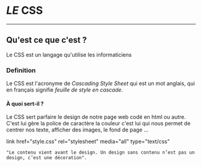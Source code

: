 # **_LE_** CSS

---

## **Qu'est ce que c'est** ?

Le CSS est un langage qu'utilise les informaticiens

### **Definition**

Le CSS est l'acronyme de _Cascading Style Sheet_ qui est un mot anglais, qui en français signifie _feuille de style en cascade_.

#### **À quoi sert-il** ?

Le CSS sert parfaire le design de notre page web codé en html ou autre. C'est lui gère la police de caractère la couleur c'est lui qui nous permet de centrer nos texte, afficher des images, le fond de page ...

link href="style.css" rel="stylesheet" media="all" type="text/css"

`"Le contenu vient avant le design. Un design sans contenu n’est pas un design, c’est une décoration".`
